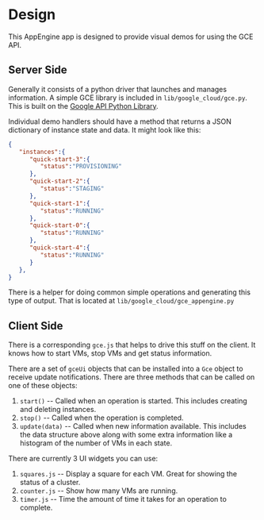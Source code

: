 # Design

This AppEngine app is designed to provide visual demos for using the GCE API.

## Server Side
Generally it consists of a python driver that launches and manages information.
A simple GCE library is included in `lib/google_cloud/gce.py`.  This is built on
the [Google API Python Library][python-lib].

Individual demo handlers should have a method that returns a JSON dictionary of
instance state and data.  It might look like this:

```JSON
{
   "instances":{
      "quick-start-3":{
         "status":"PROVISIONING"
      },
      "quick-start-2":{
         "status":"STAGING"
      },
      "quick-start-1":{
         "status":"RUNNING"
      },
      "quick-start-0":{
         "status":"RUNNING"
      },
      "quick-start-4":{
         "status":"RUNNING"
      }
   },
}
```

There is a helper for doing common simple operations and generating this type of
output. That is located at `lib/google_cloud/gce_appengine.py`

## Client Side

There is a corresponding `gce.js` that helps to drive this stuff on the client.
It knows how to start VMs, stop VMs and get status information.

There are a set of `gceUi` objects that can be installed into a `Gce` object to
receive update notifications.  There are three methods that can be called on one
of these objects:

  1. `start()` -- Called when an operation is started.  This includes creating
     and deleting instances.
  2. `stop()` -- Called when the operation is completed.
  3. `update(data)` -- Called when new information available.  This includes the
     data structure above along with some extra information like a histogram of
     the number of VMs in each state.

There are currently 3 UI widgets you can use:

  1. `squares.js` -- Display a square for each VM.  Great for showing the status
     of a cluster.
  2. `counter.js` -- Show how many VMs are running.
  3. `timer.js` -- Time the amount of time it takes for an operation to
     complete.

[python-lib]: https://code.google.com/p/google-api-python-client/
